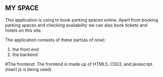 ## MY SPACE

This application is using to book parking spaces online. Apart from booking parking spaces and checking availability we can also book tickets and hotels on this
site.

The application consists of these part(as of now):
1. the front end 
2. the backend

#The frontend:
The frontend is made up of HTML5, CSS3, and javascript.(react js is being used)




